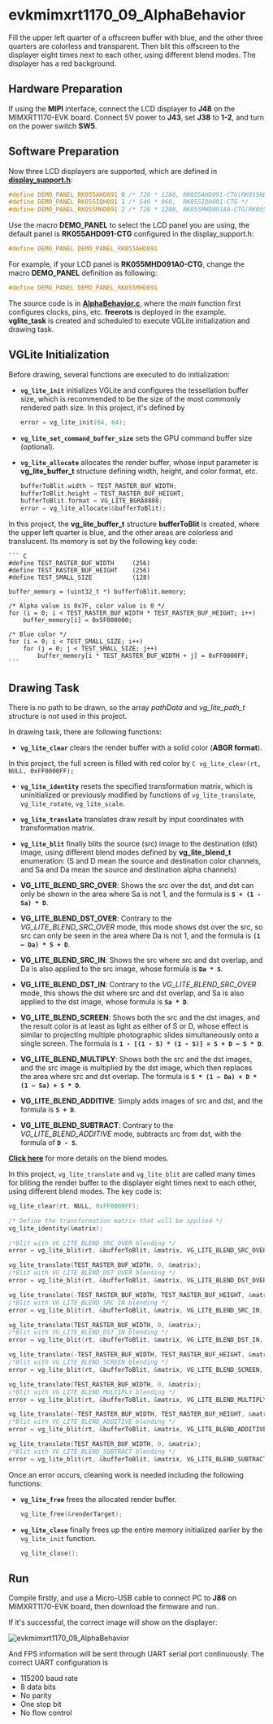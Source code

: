# evkmimxrt1170_09_AlphaBehavior

Fill the upper left quarter of a offscreen buffer with blue, and the other three quarters are colorless and transparent. Then blit this offscreen to the displayer eight times next to each other, using different blend modes. The displayer has a red background.

## Hardware Preparation

If using the **MIPI** interface, connect the LCD displayer to **J48** on the MIMXRT1170-EVK board. Connect 5V power to **J43**, set **J38** to **1-2**, and turn on the power switch **SW5**.

## Software Preparation

Now three LCD displayers are supported, which are defined in [**display_support.h**](../common/board/display_support.h):

``` C
#define DEMO_PANEL_RK055AHD091 0 /* 720 * 1280, RK055AHD091-CTG(RK055HDMIPI4M) */
#define DEMO_PANEL_RK055IQH091 1 /* 540 * 960,  RK055IQH091-CTG */
#define DEMO_PANEL_RK055MHD091 2 /* 720 * 1280, RK055MHD091A0-CTG(RK055HDMIPI4MA0) */
```

Use the macro **DEMO_PANEL** to select the LCD panel you are using, the default panel is **RK055AHD091-CTG** configured in the display_support.h:

``` C
#define DEMO_PANEL DEMO_PANEL_RK055AHD091
```

For example, if your LCD panel is **RK055MHD091A0-CTG**, change the macro **DEMO_PANEL** definition as following:

``` C
#define DEMO_PANEL DEMO_PANEL_RK055MHD091
```

The source code is in [**AlphaBehavior.c**](./source/AlphaBehavior.c), where the *main* function first configures clocks, pins, etc. **freerots** is deployed in the example. **vglite_task** is created and scheduled to execute VGLite initialization and drawing task.

## VGLite Initialization

Before drawing, several functions are executed to do initialization:

* **`vg_lite_init`** initializes VGLite and configures the tessellation buffer size, which is recommended to be the size of the most commonly rendered path size. In this project, it's defined by

    ``` C
    error = vg_lite_init(64, 64);
    ```

* **`vg_lite_set_command_buffer_size`** sets the GPU command buffer size (optional).

* **`vg_lite_allocate`** allocates the render buffer, whose input parameter is **vg_lite_buffer_t** structure defining width, height, and color format, etc.

    ``` C
    bufferToBlit.width = TEST_RASTER_BUF_WIDTH;
    bufferToBlit.height = TEST_RASTER_BUF_HEIGHT;
    bufferToBlit.format = VG_LITE_BGRA8888;
    error = vg_lite_allocate(&bufferToBlit);
    ```

In this project, the **vg_lite_buffer_t** structure **bufferToBlit** is created, where the upper left quarter is blue, and the other areas are colorless and translucent. Its memory is set by the following key code:

    ``` C
    #define TEST_RASTER_BUF_WIDTH     (256)
    #define TEST_RASTER_BUF_HEIGHT    (256)
    #define TEST_SMALL_SIZE           (128)

    buffer_memory = (uint32_t *) bufferToBlit.memory;

    /* Alpha value is 0x7F, color value is 0 */
    for (i = 0; i < TEST_RASTER_BUF_WIDTH * TEST_RASTER_BUF_HEIGHT; i++) 
        buffer_memory[i] = 0x5F000000;

    /* Blue color */
    for (i = 0; i < TEST_SMALL_SIZE; i++)
        for (j = 0; j < TEST_SMALL_SIZE; j++)
            buffer_memory[i * TEST_RASTER_BUF_WIDTH + j] = 0xFF0000FF;
    ```

## Drawing Task

There is no path to be drawn, so the array *pathData* and *vg_lite_path_t* structure is not used in this project.

In drawing task, there are following functions:

* **`vg_lite_clear`** clears the render buffer with a solid color (**ABGR format**). 

In this project, the full screen is filled with red color by 
    ``` C
    vg_lite_clear(rt, NULL, 0xFF0000FF);
    ```
* **`vg_lite_identity`** resets the specified transformation matrix, which is uninitialized or previously modified by functions of `vg_lite_translate`, `vg_lite_rotate`, `vg_lite_scale`.

* **`vg_lite_translate`** translates draw result by input coordinates with transformation matrix.

* **`vg_lite_blit`** finally blits the source (src) image to the destination (dst) image, using different blend modes defined by **vg_lite_blend_t** enumeration: (S and D mean the source and destination color channels, and Sa and Da mean the source and destination alpha channels)

* **VG_LITE_BLEND_SRC_OVER**: Shows the src over the dst, and dst can only be shown in the area where Sa is not 1, and the formula is **`S + (1 - Sa) * D`**.

* **VG_LITE_BLEND_DST_OVER**: Contrary to the *VG_LITE_BLEND_SRC_OVER* mode, this mode shows dst over the src, so src can only be seen in the area where Da is not 1, and the formula is **`(1 – Da) * S + D`**.

* **VG_LITE_BLEND_SRC_IN**: Shows the src where src and dst overlap, and Da is also applied to the src image, whose formula is **`Da * S`**.

* **VG_LITE_BLEND_DST_IN**: Contrary to the *VG_LITE_BLEND_SRC_OVER* mode, this shows the dst where src and dst overlap, and Sa is also applied to the dst image, whose formula is **`Sa * D`**.

* **VG_LITE_BLEND_SCREEN**: Shows both the src and the dst images, and the result color is at least as light as either of S or D, whose effect is similar to projecting multiple photographic slides simultaneously onto a single screen. The formula is **`1 - [(1 - S) * (1 - S)] = S + D – S * D`**.

* **VG_LITE_BLEND_MULTIPLY**: Shows both the src and the dst images, and the src image is multiplied by the dst image, which then replaces the area where src and dst overlap. The formula is **`S * (1 – Da) + D * (1 – Sa) + S * D`**.

* **VG_LITE_BLEND_ADDITIVE**: Simply adds images of src and dst, and the formula is **`S + D`**.

* **VG_LITE_BLEND_SUBTRACT**: Contrary to the *VG_LITE_BLEND_ADDITIVE* mode, subtracts src from dst, with the formula of **`D - S`**.

**<u>Click [here](https://www.w3.org/TR/compositing-1/)</u>** for more details on the blend modes.

In this project, `vg_lite_translate` and `vg_lite_blit` are called many times for bliting the render buffer to the displayer eight times next to each other, using different blend modes. The key code is:

``` C
vg_lite_clear(rt, NULL, 0xFF0000FF);

/* Define the transformation matrix that will be applied */
vg_lite_identity(&matrix);

/*Blit with VG_LITE_BLEND_SRC_OVER blending */
error = vg_lite_blit(rt, &bufferToBlit, &matrix, VG_LITE_BLEND_SRC_OVER, 0, mainFilter);

vg_lite_translate(TEST_RASTER_BUF_WIDTH, 0, &matrix);
/*Blit with VG_LITE_BLEND_DST_OVER blending */
error = vg_lite_blit(rt, &bufferToBlit, &matrix, VG_LITE_BLEND_DST_OVER, 0, mainFilter);

vg_lite_translate(-TEST_RASTER_BUF_WIDTH, TEST_RASTER_BUF_HEIGHT, &matrix);
/*Blit with VG_LITE_BLEND_SRC_IN blending */
error = vg_lite_blit(rt, &bufferToBlit, &matrix, VG_LITE_BLEND_SRC_IN, 0, mainFilter);

vg_lite_translate(TEST_RASTER_BUF_WIDTH, 0, &matrix);
/*Blit with VG_LITE_BLEND_DST_IN blending */
error = vg_lite_blit(rt, &bufferToBlit, &matrix, VG_LITE_BLEND_DST_IN, 0, mainFilter);

vg_lite_translate(-TEST_RASTER_BUF_WIDTH, TEST_RASTER_BUF_HEIGHT, &matrix);
/*Blit with VG_LITE_BLEND_SCREEN blending */
error = vg_lite_blit(rt, &bufferToBlit, &matrix, VG_LITE_BLEND_SCREEN, 0, mainFilter);

vg_lite_translate(TEST_RASTER_BUF_WIDTH, 0, &matrix);
/*Blit with VG_LITE_BLEND_MULTIPLY blending */
error = vg_lite_blit(rt, &bufferToBlit, &matrix, VG_LITE_BLEND_MULTIPLY, 0, mainFilter);

vg_lite_translate(-TEST_RASTER_BUF_WIDTH, TEST_RASTER_BUF_HEIGHT, &matrix);
/*Blit with VG_LITE_BLEND_ADDITIVE blending */
error = vg_lite_blit(rt, &bufferToBlit, &matrix, VG_LITE_BLEND_ADDITIVE, 0, mainFilter);

vg_lite_translate(TEST_RASTER_BUF_WIDTH, 0, &matrix);
/*Blit with VG_LITE_BLEND_SUBTRACT blending */
error = vg_lite_blit(rt, &bufferToBlit, &matrix, VG_LITE_BLEND_SUBTRACT, 0, mainFilter);
```

Once an error occurs, cleaning work is needed including the following functions:

* **`vg_lite_free`** frees the allocated render buffer.

    ``` C
    vg_lite_free(&renderTarget);
    ```

* **`vg_lite_close`** finally frees up the entire memory initialized earlier by the `vg_lite_init` function.

    ``` C
    vg_lite_close();
    ```

## Run

Compile firstly, and use a Micro-USB cable to connect PC to **J86** on MIMXRT1170-EVK board, then download the firmware and run. 

If it's successful, the correct image will show on the displayer:

![evkmimxrt1170_09_AlphaBehavior](../images/evkmimxrt1170_09_AlphaBehavior.png)

And FPS information will be sent through UART serial port continuously. The correct UART configuration is

* 115200 baud rate
* 8 data bits
* No parity
* One stop bit
* No flow control
